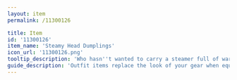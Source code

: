 ```yaml
---
layout: item
permalink: /11300126

title: Item
id: '11300126'
item_name: 'Steamy Head Dumplings'
icon_url: '11300126.png'
tooltip_description: 'Who hasn''t wanted to carry a steamer full of warm dumplings on their head?'
guide_description: 'Outfit items replace the look of your gear when equipped.'
---
```

